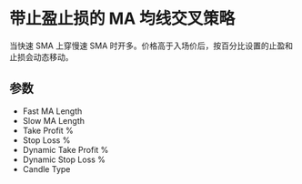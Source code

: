# 带止盈止损的 MA 均线交叉策略

当快速 SMA 上穿慢速 SMA 时开多。价格高于入场价后，按百分比设置的止盈和止损会动态移动。

## 参数
- Fast MA Length
- Slow MA Length
- Take Profit %
- Stop Loss %
- Dynamic Take Profit %
- Dynamic Stop Loss %
- Candle Type
